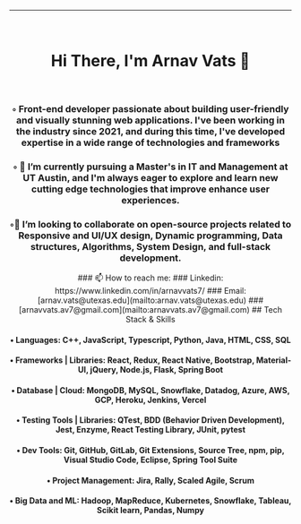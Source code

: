 <hr></hr>
<div align="center">
<h1 align="center">
<br>
  Hi There, I'm Arnav Vats 👋
</h1>
  <br>
<h3>◦ Front-end developer passionate about building user-friendly and visually stunning web applications. I've been working in the industry since 2021, and during this time, I've developed expertise in a wide range of technologies and frameworks </h3>
<h3>◦ 🌱 I’m currently pursuing a Master's in IT and Management at UT Austin, and I'm always eager to explore and learn new cutting edge technologies that improve  enhance user experiences. </h3>
<h3>◦👯 I’m looking to collaborate on open-source projects related to Responsive and UI/UX design, Dynamic programming, Data structures, Algorithms, System Design, and full-stack development.</h3>
<div id="overview"></div>
### 📫 How to reach me: 
### Linkedin: https://www.linkedin.com/in/arnavvats7/
### Email: [arnav.vats@utexas.edu](mailto:arnav.vats@utexas.edu)
###        [arnavvats.av7@gmail.com](mailto:arnavvats.av7@gmail.com)
## Tech Stack & Skills
<h4>•	Languages: C++, JavaScript, Typescript, Python, Java, HTML, CSS, SQL</h4>
<h4>•	Frameworks | Libraries: React, Redux, React Native, Bootstrap, Material-UI, jQuery, Node.js, Flask, Spring Boot </h4>
<h4>•	Database | Cloud: MongoDB, MySQL, Snowflake, Datadog, Azure, AWS, GCP, Heroku, Jenkins, Vercel<h4>
<h4>•	Testing Tools | Libraries: QTest, BDD (Behavior Driven Development), Jest, Enzyme, React Testing Library, JUnit, pytest<h4>
<h4>•	Dev Tools: Git, GitHub, GitLab, Git Extensions, Source Tree, npm, pip, Visual Studio Code, Eclipse, Spring Tool Suite<h4>
<h4>•	Project Management: Jira, Rally, Scaled Agile, Scrum<h4>
<h4>•	Big Data and ML: Hadoop, MapReduce, Kubernetes, Snowflake, Tableau, Scikit learn, Pandas, Numpy<h4>


